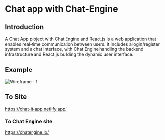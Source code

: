 # Chat app with Chat-Engine

## Introduction
A Chat App project with Chat Engine and React.js is a web application that enables real-time communication between users. It includes a login/register system and a chat interface, with Chat Engine handling the backend infrastructure and React.js building the dynamic user interface.


## Example
![Wireframe - 1](https://user-images.githubusercontent.com/100847827/228237000-a4dd1f96-9a02-4a71-9f20-a5d22d190cec.png)



## To Site
https://chat-it-app.netlify.app/

### To Chat Engine site
https://chatengine.io/
